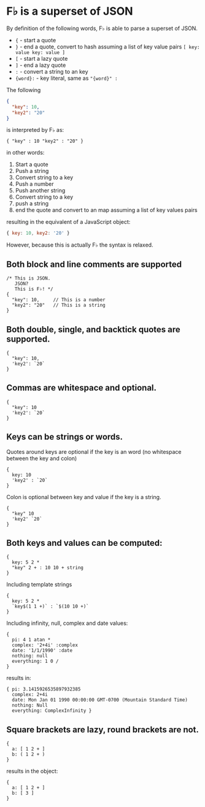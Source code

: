 # F♭ is a superset of JSON

By definition of the following words, F♭ is able to parse a superset of JSON.

* `{`      - start a quote
* `}`      - end a quote, convert to hash assuming a list of key value pairs `[ key: value key: value ]`
* `[`      - start a lazy quote
* `]`      - end a lazy quote
* `:`      - convert a string to an key
* `{word}:` - key literal, same as `"{word}" :`

The following

```json
{
  "key": 10,
  "key2": "20"
}
```

is interpreted by F♭ as:

```
{ "key" : 10 "key2" : "20" }
```

in other words:

1. Start a quote
2. Push a string
3. Convert string to a key
4. Push a number
5. Push another string
6. Convert string to a key
7. push a string
8. end the quote and convert to an map assuming a list of key values pairs

resulting in the equivalent of a JavaScript object:

```js
{ key: 10, key2: '20' }
```

However, because this is actually F♭ the syntax is relaxed.

## Both block and line comments are supported

```
/* This is JSON.
   JSON?
   This is F♭! */
{
  "key": 10,     // This is a number
  "key2": "20"   // This is a string
}
```

## Both double, single, and backtick quotes are supported.

```
{
  "key": 10,
  'key2': `20`
}
```

## Commas are whitespace and optional.

```
{
  "key": 10
  'key2': `20`
}
```

## Keys can be strings or words.

Quotes around keys are optional if the key is an word \(no whitespace between the key and colon\)

```
{
  key: 10
  'key2' : `20`
}
```

Colon is optional between key and value if the key is a string.

```
{
  "key" 10
  'key2' `20`
}
```

## Both keys and values can be computed:

```
{
  key: 5 2 *
  "key" 2 + : 10 10 + string
}
```

Including template strings

```
{
  key: 5 2 *
  `key$(1 1 +)` : `$(10 10 +)`
}
```

Including infinity, null, complex and date values:

```
{
  pi: 4 1 atan *
  complex: '2+4i' :complex
  date: '1/1/1990' :date
  nothing: null
  everything: 1 0 /
}
```

results in:

```
{ pi: 3.1415926535897932385
  complex: 2+4i
  date: Mon Jan 01 1990 00:00:00 GMT-0700 (Mountain Standard Time)
  nothing: Null
  everything: ComplexInfinity }
```

## Square brackets are lazy, round brackets are not.

```
{
  a: [ 1 2 + ]
  b: ( 1 2 + )
}
```

results in the object:

```
{
  a: [ 1 2 + ]
  b: [ 3 ]
}
```




